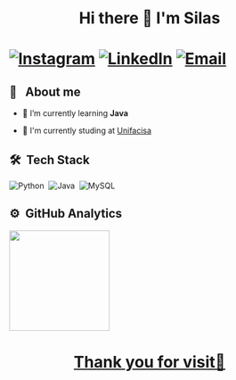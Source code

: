 <h1 align="center">Hi there 👋 I'm Silas<h1/>

[![Instagram](https://img.shields.io/badge/Instagram-E4405F?style=for-the-badge&logo=instagram&logoColor=white)](https://www.instagram.com/silas_miguel1/)
[![LinkedIn](https://img.shields.io/badge/LinkedIn-0077B5?style=for-the-badge&logo=linkedin&logoColor=white)](https://www.linkedin.com/in/silas-miguel-17b252251/)
[![Email](https://img.shields.io/badge/silas.sm198@gmail.com-D14836?style=for-the-badge&logo=gmail&logoColor=white)](mailto:silas.sm198@gmail.com)
  
 ## 💬 &nbsp; About me

- 🌱 I’m currently learning **Java**

- 🔭 I'm currently studing at [Unifacisa](https://www.unifacisa.edu.br/home)

## 🛠 &nbsp;Tech Stack

![Python](https://img.shields.io/badge/Python-3776AB?style=for-the-badge&logo=python&logoColor=white)&nbsp;
![Java](https://img.shields.io/badge/Java-ED8B00?style=for-the-badge&logo=java&logoColor=white)&nbsp;
![MySQL](https://img.shields.io/badge/MySQL-00000F?style=for-the-badge&logo=mysql&logoColor=white)&nbsp;

## ⚙️ &nbsp;GitHub Analytics

<div>
  <a href="https://github.com/SilasMiguel">
  <img height="180em" src=https://github-readme-stats.vercel.app/api?username=SilasMiguel&show_icons=true&theme=dark/>
</div>

<h1 align="center">Thank you for visit👋 <h1/>
